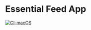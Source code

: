 # Essential Feed App

[![CI-macOS](https://github.com/PortoCode/essential-feed/actions/workflows/CI-macOS.yml/badge.svg)](https://github.com/PortoCode/essential-feed/actions/workflows/CI-macOS.yml)
